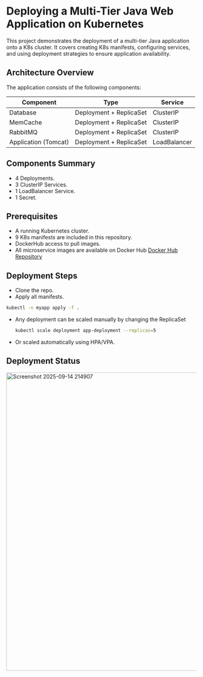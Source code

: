 # Deploying a Multi-Tier Java Web Application on Kubernetes
This project demonstrates the deployment of a multi-tier Java application onto a K8s cluster. It covers creating K8s manifests, configuring services, and using deployment strategies to ensure application availability.

## Architecture Overview  
The application consists of the following components:  

| Component      | Type                    | Service        |
|----------------|-------------------------|---------------|
| Database       | Deployment + ReplicaSet | ClusterIP      |
| MemCache       | Deployment + ReplicaSet | ClusterIP      |
| RabbitMQ       | Deployment + ReplicaSet | ClusterIP      |
| Application (Tomcat) | Deployment + ReplicaSet | LoadBalancer  |

## Components Summary  
- 4 Deployments.
- 3 ClusterIP Services.
- 1 LoadBalancer Service.
- 1 Secret.

## Prerequisites  
- A running Kubernetes cluster.
- 9 K8s manifests are included in this repository.
- DockerHub access to pull images.
- All microservice images are available on Docker Hub [Docker Hub Repository](https://hub.docker.com/repository/docker/akramgalal/nodejs/general)

## Deployment Steps
- Clone the repo.
-  Apply all manifests. 
  ```bash
  kubectl -n myapp apply -f .
  ```
- Any deployment can be scaled manually by changing the ReplicaSet
  ```bash
  kubectl scale deployment app-deployment --replicas=5
  ```
- Or scaled automatically using HPA/VPA.

## Deployment Status
<img width="2423" height="788" alt="Screenshot 2025-09-14 214907" src="https://github.com/user-attachments/assets/03b5f1a3-7811-45c3-ad7b-a183dfacedbe" />
